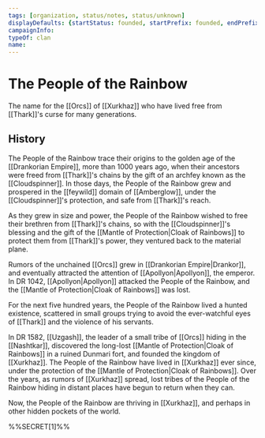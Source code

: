 ```yaml
---
tags: [organization, status/notes, status/unknown]
displayDefaults: {startStatus: founded, startPrefix: founded, endPrefix: disbanded, endStatus: disbanded}
campaignInfo:
typeOf: clan
name:
---
```


# The People of the Rainbow

The name for the [[Orcs]] of [[Xurkhaz]] who have lived free from [[Thark]]'s curse for many generations. 

## History

The People of the Rainbow trace their origins to the golden age of the [[Drankorian Empire]], more than 1000 years ago, when their ancestors were freed from [[Thark]]'s chains by the gift of an archfey known as the [[Cloudspinner]]. In those days, the People of the Rainbow grew and prospered in the [[feywild]] domain of [[Amberglow]], under the [[Cloudspinner]]'s protection, and safe from [[Thark]]'s reach. 

As they grew in size and power, the People of the Rainbow wished to free their brethren from [[Thark]]'s chains, so with the [[Cloudspinner]]'s blessing and the gift of the [[Mantle of Protection|Cloak of Rainbows]] to protect them from [[Thark]]'s power, they ventured back to the material plane. 

Rumors of the unchained [[Orcs]] grew in [[Drankorian Empire|Drankor]], and eventually attracted the attention of [[Apollyon|Apollyon]], the emperor. In DR 1042, [[Apollyon|Apollyon]] attacked the People of the Rainbow, and the [[Mantle of Protection|Cloak of Rainbows]] was lost.

For the next five hundred years, the People of the Rainbow lived a hunted existence, scattered in small groups trying to avoid the ever-watchful eyes of [[Thark]] and the violence of his servants. 

In DR 1582, [[Uzgash]], the leader of a small tribe of [[Orcs]] hiding in the [[Nashtkar]], discovered the long-lost [[Mantle of Protection|Cloak of Rainbows]] in a ruined Dunmari fort, and founded the kingdom of [[Xurkhaz]]. The People of the Rainbow have lived in [[Xurkhaz]] ever since, under the protection of the [[Mantle of Protection|Cloak of Rainbows]]. Over the years, as rumors of [[Xurkhaz]] spread, lost tribes of the People of the Rainbow hiding in distant places have begun to return when they can. 

Now, the People of the Rainbow are thriving in [[Xurkhaz]], and perhaps in other hidden pockets of the world. 

%%SECRET[1]%%